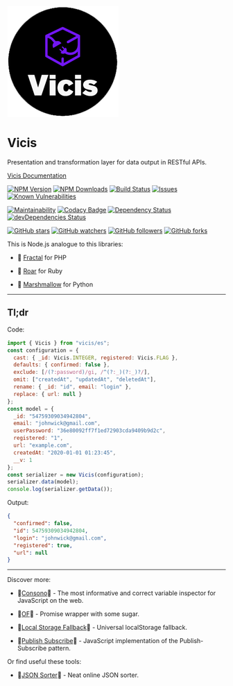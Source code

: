 ![Vicis](docs/_media/logo.png?raw=true "Vicis")

Vicis
===========

Presentation and transformation layer for data output in RESTful APIs.

[Vicis Documentation](https://r37r0m0d3l.github.io/vicis/)

[![NPM Version](https://img.shields.io/npm/v/vicis.svg?style=flat)]()
[![NPM Downloads](https://img.shields.io/npm/dt/vicis.svg?style=flat)]()
[![Build Status](https://travis-ci.org/r37r0m0d3l/vicis.svg?branch=master)](https://travis-ci.org/r37r0m0d3l/vicis)
[![Issues](https://img.shields.io/github/issues-raw/r37r0m0d3l/vicis.svg?maxAge=25000)](https://github.com/r37r0m0d3l/vicis/issues)
[![Known Vulnerabilities](https://snyk.io/test/github/r37r0m0d3l/vicis/badge.svg?targetFile=package.json)](https://snyk.io/test/github/r37r0m0d3l/vicis?targetFile=package.json)

[![Maintainability](https://api.codeclimate.com/v1/badges/272b5247f8b777c75360/maintainability)](https://codeclimate.com/github/r37r0m0d3l/vicis/maintainability)
[![Codacy Badge](https://api.codacy.com/project/badge/Grade/e4e2ebf8e0914668866536a898370ad2)](https://www.codacy.com/manual/r37r0m0d3l/vicis?utm_source=github.com&amp;utm_medium=referral&amp;utm_content=r37r0m0d3l/vicis&amp;utm_campaign=Badge_Grade)
[![Dependency Status](https://david-dm.org/r37r0m0d3l/vicis.svg)](https://david-dm.org/r37r0m0d3l/vicis)
[![devDependencies Status](https://david-dm.org/r37r0m0d3l/vicis/dev-status.svg)](https://david-dm.org/r37r0m0d3l/vicis?type=dev)

[![GitHub stars](https://img.shields.io/github/stars/r37r0m0d3l/vicis.svg?style=social&label=Star)](https://github.com/r37r0m0d3l/vicis)
[![GitHub watchers](https://img.shields.io/github/watchers/r37r0m0d3l/vicis.svg?style=social&label=Watch)](https://github.com/r37r0m0d3l/vicis)
[![GitHub followers](https://img.shields.io/github/followers/r37r0m0d3l.svg?style=social&label=Follow)](https://github.com/r37r0m0d3l/vicis)
[![GitHub forks](https://img.shields.io/github/forks/r37r0m0d3l/vicis.svg?style=social&label=Fork)]()

This is Node.js analogue to this libraries:

-   🐘 [Fractal](https://fractal.thephpleague.com/) for PHP

-   💎 [Roar](https://github.com/trailblazer/roar) for Ruby

-   🍢 [Marshmallow](https://marshmallow.readthedocs.io/en/stable/) for Python

---

## Tl;dr

Code:

```js
import { Vicis } from "vicis/es";
const configuration = {
  cast: { _id: Vicis.INTEGER, registered: Vicis.FLAG },
  defaults: { confirmed: false },
  exclude: [/(?:password)/gi, /^(?:_)(?:_)?/],
  omit: ["createdAt", "updatedAt", "deletedAt"],
  rename: { _id: "id", email: "login" },
  replace: { url: null }
};
const model = {
  _id: "54759309034942804",
  email: "johnwick@gmail.com",
  userPassword: "36e80092ff7f1ed72903cda9409b9d2c",
  registered: "1",
  url: "example.com",
  createdAt: "2020-01-01 01:23:45",
  __v: 1
};
const serializer = new Vicis(configuration);
serializer.data(model);
console.log(serializer.getData());
```

Output:

```json
{
  "confirmed": false,
  "id": 54759309034942804,
  "login": "johnwick@gmail.com",
  "registered": true,
  "url": null
}
```

---

Discover more:

-   🔎[Consono](https://r37r0m0d3l.github.io/consono)🔎 - The most informative and correct variable inspector for JavaScript on the web.

-   🌠[OF](https://r37r0m0d3l.github.io/of/)🌠 - Promise wrapper with some sugar.

-   🔩[Local Storage Fallback](https://github.com/r37r0m0d3l/fallback-local-storage)🔩 - Universal localStorage fallback.

-   🔄[Publish Subscribe](https://r37r0m0d3l.github.io/publish_subscribe)🔄 - JavaScript implementation of the Publish-Subscribe pattern.

Or find useful these tools:

-   🧾[JSON Sorter](https://r37r0m0d3l.github.io/json_sort)🧾 - Neat online JSON sorter.
